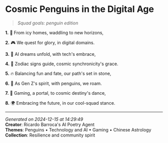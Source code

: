 # Cosmic Penguins in the Digital Age

> *Squad goals: penguin edition*

**1.** 🐧 From icy homes, waddling to new horizons,


**2.** 🎮 We quest for glory, in digital domains.


**3.** 🤖 AI dreams unfold, with tech's embrace,


**4.** 🌌 Zodiac signs guide, cosmic synchronicity's grace.


**5.** 🔥 Balancing fun and fate, our path's set in stone,


**6.** 🐧 As Gen Z's spirit, with penguins, we roam.


**7.** 💫 Gaming, a portal, to cosmic destiny's dance,


**8.** 🌍 Embracing the future, in our cool-squad stance.



---

*Generated on 2024-12-15 at 14:29:49*  
**Creator**: Ricardo Barroca's AI Poetry Agent  
**Themes**: Penguins • Technology and AI • Gaming • Chinese Astrology  
**Collection**: Resilience and community spirit